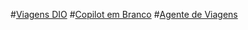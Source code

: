 #[Viagens DIO](https://copilotstudio.microsoft.com/environments/4cd5f1fc-1c31-eba0-b703-3ffcf1f2e5e5/bots/cr81e_viagensDio/canvas?__version__=2&enableFileAttachment=true)
#[Copilot em Branco](https://copilotstudio.microsoft.com/environments/4cd5f1fc-1c31-eba0-b703-3ffcf1f2e5e5/bots/cr81e_dioCopilot/canvas?__version__=2&enableFileAttachment=true)
#[Agente de Viagens](https://copilotstudio.microsoft.com/environments/4cd5f1fc-1c31-eba0-b703-3ffcf1f2e5e5/bots/cr81e_agenteDeViagem/canvas?__version__=2&enableFileAttachment=true)

